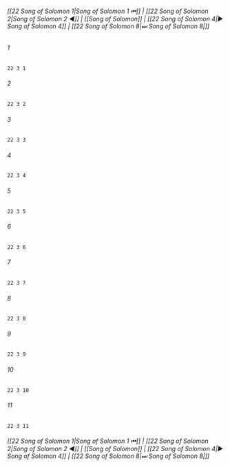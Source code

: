 
###### [[22 Song of Solomon 1|Song of Solomon 1 ⏮]] | [[22 Song of Solomon 2|Song of Solomon 2 ◀]] | [[Song of Solomon]] | [[22 Song of Solomon 4|▶ Song of Solomon 4]] | [[22 Song of Solomon 8|⏭ Song of Solomon 8|]]

###### 1
``` verse
22 3 1 
```
###### 2
``` verse
22 3 2 
```
###### 3
``` verse
22 3 3 
```
###### 4
``` verse
22 3 4 
```
###### 5
``` verse
22 3 5 
```
###### 6
``` verse
22 3 6 
```
###### 7
``` verse
22 3 7 
```
###### 8
``` verse
22 3 8 
```
###### 9
``` verse
22 3 9 
```
###### 10
``` verse
22 3 10 
```
###### 11
``` verse
22 3 11 
```

###### [[22 Song of Solomon 1|Song of Solomon 1 ⏮]] | [[22 Song of Solomon 2|Song of Solomon 2 ◀]] | [[Song of Solomon]] | [[22 Song of Solomon 4|▶ Song of Solomon 4]] | [[22 Song of Solomon 8|⏭ Song of Solomon 8|]]

